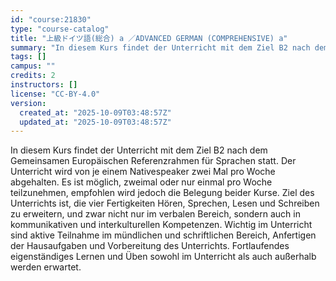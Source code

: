 ```yaml
---
id: "course:21830"
type: "course-catalog"
title: "上級ドイツ語(総合) a ／ADVANCED GERMAN (COMPREHENSIVE) a"
summary: "In diesem Kurs findet der Unterricht mit dem Ziel B2 nach dem Gemeinsamen Europäischen Referenzrahmen für Sprachen statt…"
tags: []
campus: ""
credits: 2
instructors: []
license: "CC-BY-4.0"
version:
  created_at: "2025-10-09T03:48:57Z"
  updated_at: "2025-10-09T03:48:57Z"
---
```

In diesem Kurs findet der Unterricht mit dem Ziel B2 nach dem Gemeinsamen Europäischen Referenzrahmen für Sprachen statt. Der Unterricht wird von je einem Nativespeaker zwei Mal pro Woche abgehalten. Es ist möglich, zweimal oder nur einmal pro Woche teilzunehmen, empfohlen wird jedoch die Belegung beider Kurse. Ziel des Unterrichts ist, die vier Fertigkeiten Hören, Sprechen, Lesen und Schreiben zu erweitern, und zwar nicht nur im verbalen Bereich, sondern auch in kommunikativen und interkulturellen Kompetenzen. Wichtig im Unterricht sind aktive Teilnahme im mündlichen und schriftlichen Bereich, Anfertigen der Hausaufgaben und Vorbereitung des Unterrichts. Fortlaufendes eigenständiges Lernen und Üben sowohl im Unterricht als auch außerhalb werden erwartet.
